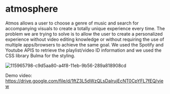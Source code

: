 # atmosphere

Atmos allows a user to choose a genre of music and search for accompanying visuals to create a totally unique experience every time.
The problem we are trying to solve is to allow the user to create a personalized experience without video editing knowledge or without requiring the use of multiple apps/browsers to achieve the same goal. 
We used the Spotify and Youtube APIS to retrieve the playlist/video ID information and we used the CSS library Bulma for the styling.

![115965798-c9d5aa80-a4f8-11eb-9b56-289a818908cd](https://user-images.githubusercontent.com/78614719/129213738-344bdd1f-1e4e-42ed-afcd-a76ed8709d21.png)


Demo video:
https://drive.google.com/file/d/1ftZ3L5dWzQLsDalrujEcNT0CpYFL7fEQ/view

